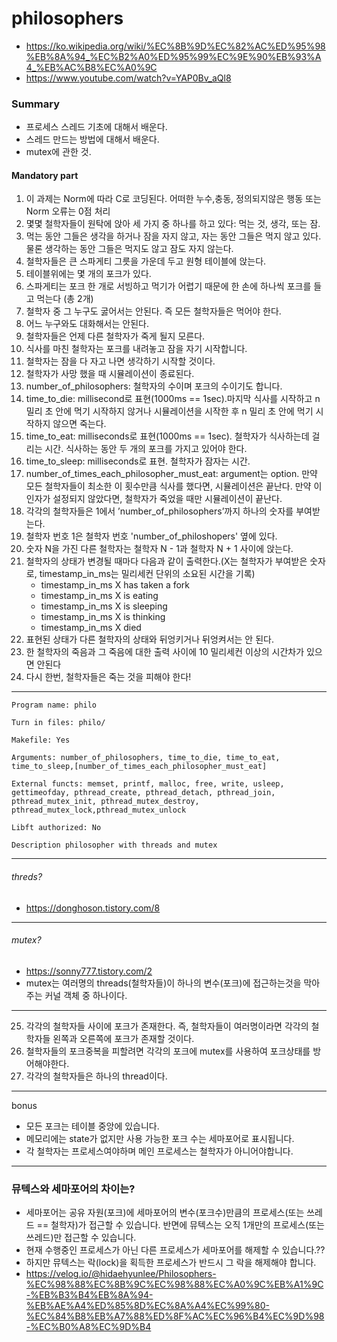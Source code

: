 # philosophers
- https://ko.wikipedia.org/wiki/%EC%8B%9D%EC%82%AC%ED%95%98%EB%8A%94_%EC%B2%A0%ED%95%99%EC%9E%90%EB%93%A4_%EB%AC%B8%EC%A0%9C
- https://www.youtube.com/watch?v=YAP0Bv_aQl8
### Summary
- 프로세스 스레드 기초에 대해서 배운다.
- 스레드 만드는 방법에 대해서 배운다.
- mutex에 관한 것.

#### Mandatory part

1. 이 과제는 Norm에 따라 C로 코딩된다. 어떠한 누수,충동, 정의되지않은 행동 또는 Norm 오류는 0점 처리 
2. 몇몇 철학자들이 원탁에 앉아 세 가지 중 하나를 하고 있다: 먹는 것, 생각, 또는 잠.
3. 먹는 동안 그들은 생각을 하거나 잠을 자지 않고, 자는 동안 그들은 먹지 않고 있다. 물론 생각하는 동안 그들은 먹지도 않고 잠도 자지 않는다.
4. 철학자들은 큰 스파게티 그릇을 가운데 두고 원형 테이블에 앉는다.
5. 테이블위에는 몇 개의 포크가 있다.
6. 스파게티는 포크 한 개로 서빙하고 먹기가 어렵기 때문에 한 손에 하나씩 포크를 들고 먹는다 (총 2개)
7. 철학자 중 그 누구도 굻어서는 안된다. 즉 모든 철학자들은 먹어야 한다.
8. 어느 누구와도 대화해서는 안된다.
9. 철학자들은 언제 다른 철학자가 죽게 될지 모른다.
10. 식사를 마친 철학자는 포크를 내려놓고 잠을 자기 시작합니다.
11. 철학자는 잠을 다 자고 나면 생각하기 시작할 것이다.
12. 철학자가 사망 했을 때 시뮬레이션이 종료된다.
13. number_of_philosophers: 철학자의 수이며 포크의 수이기도 합니다.
14. time_to_die: millisecond로 표현(1000ms == 1sec).마지막 식사를 시작하고 n 밀리 초 안에 먹기 시작하지 않거나 시뮬레이션을 시작한 후 n 밀리 초 안에 먹기 시작하지 않으면 죽는다.
15. time_to_eat: milliseconds로 표현(1000ms == 1sec). 철학자가 식사하는데 걸리는 시간. 식사하는 동안 두 개의 포크를 가지고 있어야 한다.
16. time_to_sleep: milliseconds로 표현. 철학자가 잠자는 시간.
17. number_of_times_each_philosopher_must_eat: argument는 option. 만약 모든 철학자들이 최소한 이 횟수만큼 식사를 했다면, 시뮬레이션은 끝난다. 만약 이 인자가 설정되지 않았다면, 철학자가 죽었을 때만 시뮬레이션이 끝난다.
18. 각각의 철학자들은 1에서 ’number_of_philosophers’까지 하나의 숫자를 부여받는다.
19. 철학자 번호 1은 철학자 번호 'number_of_philoshopers' 옆에 있다.
20. 숫자 N을 가진 다른 철학자는 철학자 N - 1과 철학자 N + 1 사이에 앉는다.
21. 철학자의 상태가 변경될 때마다 다음과 같이 출력한다.(X는 철학자가 부여받은 숫자로, timestamp_in_ms는 밀리세컨 단위의 소요된 시간을 기록)
    - timestamp_in_ms X has taken a fork
    - timestamp_in_ms X is eating
    - timestamp_in_ms X is sleeping
    - timestamp_in_ms X is thinking
    - timestamp_in_ms X died
22. 표현된 상태가 다른 철학자의 상태와 뒤엉키거나 뒤엉켜서는 안 된다.
23. 한 철학자의 죽음과 그 죽음에 대한 출력 사이에 10 밀리세컨 이상의 시간차가 있으면 안된다
24. 다시 한번, 철학자들은 죽는 것을 피해야 한다!
---
```
Program name: philo

Turn in files: philo/

Makefile: Yes

Arguments: number_of_philosophers, time_to_die, time_to_eat, time_to_sleep,[number_of_times_each_philosopher_must_eat]

External functs: memset, printf, malloc, free, write, usleep, gettimeofday, pthread_create, pthread_detach, pthread_join, pthread_mutex_init, pthread_mutex_destroy, pthread_mutex_lock,pthread_mutex_unlock

Libft authorized: No

Description philosopher with threads and mutex
```
---
###### threds?
- https://donghoson.tistory.com/8
---
###### mutex?
- https://sonny777.tistory.com/2
- mutex는 여러명의 threads(철학자들)이 하나의 변수(포크)에 접근하는것을 막아주는 커널 객체 중 하나이다.
---
25. 각각의 철학자들 사이에 포크가 존재한다. 즉, 철학자들이 여러명이라면 각각의 철학자들 왼쪽과 오른쪽에 포크가 존재할 것이다.
26. 철학자들의 포크중복을 피할려면 각각의 포크에 mutex를 사용하여 포크상태를 방어해야한다.
27. 각각의 철학자들은 하나의 thread이다.
---
bonus
- 모든 포크는 테이블 중앙에 있습니다.
- 메모리에는 state가 없지만 사용 가능한 포크 수는 세마포어로 표시됩니다.
- 각 철학자는 프로세스여야하며 메인 프로세스는 철학자가 아니어야합니다.
---
### 뮤텍스와 세마포어의 차이는?
- 세마포어는 공유 자원(포크)에 세마포어의 변수(포크수)만큼의 프로세스(또는 쓰레드 == 철학자)가 접근할 수 있습니다. 반면에 뮤텍스는 오직 1개만의 프로세스(또는 쓰레드)만 접근할 수 있습니다.
- 현재 수행중인 프로세스가 아닌 다른 프로세스가 세마포어를 해제할 수 있습니다.?? 
- 하지만 뮤텍스는 락(lock)을 획득한 프로세스가 반드시 그 락을 해제해야 합니다.
- https://velog.io/@hidaehyunlee/Philosophers-%EC%98%88%EC%8B%9C%EC%98%88%EC%A0%9C%EB%A1%9C-%EB%B3%B4%EB%8A%94-%EB%AE%A4%ED%85%8D%EC%8A%A4%EC%99%80-%EC%84%B8%EB%A7%88%ED%8F%AC%EC%96%B4%EC%9D%98-%EC%B0%A8%EC%9D%B4
